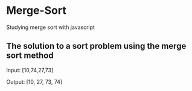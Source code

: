 # Merge-Sort
Studying merge sort with javascript

## The solution to a sort problem using the merge sort method

Input: 
[10,74,27,73]

Output: 
[10, 27, 73, 74]
